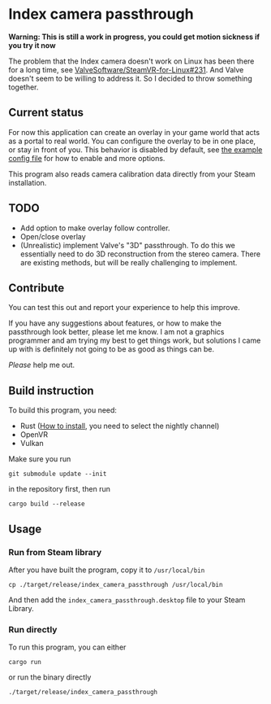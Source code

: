 Index camera passthrough
========================

**Warning: This is still a work in progress, you could get motion sickness if you try it now**

The problem that the Index camera doesn't work on Linux has been there for a long time, see [ValveSoftware/SteamVR-for-Linux#231](https://github.com/ValveSoftware/SteamVR-for-Linux/issues/231). And Valve doesn't seem to be willing to address it. So I decided to throw something together.

## Current status

For now this application can create an overlay in your game world that acts as a portal to real world. You can configure the overlay to be in one place, or stay in front of you. This behavior is disabled by default, see [the example config file](index_camera_passthrough.toml) for how to enable and more options.

This program also reads camera calibration data directly from your Steam installation.

## TODO

* Add option to make overlay follow controller.
* Open/close overlay
* (Unrealistic) implement Valve's "3D" passthrough. To do this we essentially need to do 3D reconstruction from the stereo camera. There are existing methods, but will be really challenging to implement.

## Contribute

You can test this out and report your experience to help this improve.

If you have any suggestions about features, or how to make the passthrough look better, please let me know. I am not a graphics programmer and am trying my best to get things work, but solutions I came up with is definitely not going to be as good as things can be.

_Please_ help me out.

## Build instruction

To build this program, you need:

* Rust ([How to install](https://www.rust-lang.org/tools/install), you need to select the nightly channel)
* OpenVR
* Vulkan

Make sure you run

```
git submodule update --init
```

in the repository first, then run

```
cargo build --release
```

## Usage

### Run from Steam library

After you have built the program, copy it to `/usr/local/bin`

```
cp ./target/release/index_camera_passthrough /usr/local/bin
```

And then add the `index_camera_passthrough.desktop` file to your Steam Library.

### Run directly

To run this program, you can either

```
cargo run
```

or run the binary directly

```
./target/release/index_camera_passthrough
```

